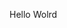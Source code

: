 Hello Wolrd
































































































































































































































































































































































































































































































































































































































































































































































































































































































































































































































































































































































































































































































































































































































































































































































































































































































































































































































































































































































































































































































































































































































































































































































































































































































































































































































































































































































































































































































































































































































































































































































































































